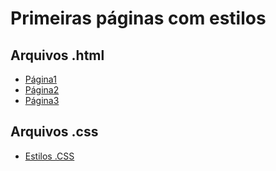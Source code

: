 # Primeiras páginas com estilos

## Arquivos .html

- [Página1](./pagina.html)
- [Página2](./pagina2.html)
- [Página3](./pagina3.html)

## Arquivos .css

- [Estilos .CSS](../estilos/estilos.css)
